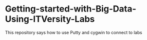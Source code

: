 # Getting-started-with-Big-Data-Using-ITVersity-Labs

This repository says how to use Putty and cygwin to connect to labs
